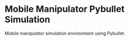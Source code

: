 # Mobile Manipulator Pybullet Simulation

Mobile manipulator simulation environment using Pybullet.
